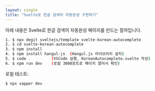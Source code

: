 ```yaml
---
layout: single
title: "Svelte로 한글 검색어 자동완성 구현하기"
---
```

아래 내용은 Svelte로 한글 검색어 자동완성 페이지를 만드는 절차입니다.

```bash
1. $ npx degit sveltejs/template svelte-korean-autocomplete
2. $ cd svelte-korean-autocomplete
3. $ npm install
4. $ npm install hangul-js  (Hangul.js 라이브러리 설치)
5. $ code .         (VSCode 실행, KoreanAutocomplete.svelte 작성)
6. $ npm run dev    (로컬 3000포트로 페이지 열어서 확인)
```

로컬 테스트:
```bash
$ npx sapper dev
```

